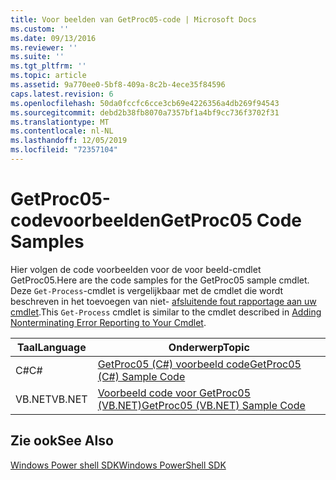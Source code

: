 ```yaml
---
title: Voor beelden van GetProc05-code | Microsoft Docs
ms.custom: ''
ms.date: 09/13/2016
ms.reviewer: ''
ms.suite: ''
ms.tgt_pltfrm: ''
ms.topic: article
ms.assetid: 9a770ee0-5bf8-409a-8c2b-4ece35f84596
caps.latest.revision: 6
ms.openlocfilehash: 50da0fccfc6cce3cb69e4226356a4db269f94543
ms.sourcegitcommit: debd2b38fb8070a7357bf1a4bf9cc736f3702f31
ms.translationtype: MT
ms.contentlocale: nl-NL
ms.lasthandoff: 12/05/2019
ms.locfileid: "72357104"
---
```

# <a name="getproc05-code-samples"></a><span data-ttu-id="7f781-102">GetProc05-codevoorbeelden</span><span class="sxs-lookup"><span data-stu-id="7f781-102">GetProc05 Code Samples</span></span>

<span data-ttu-id="7f781-103">Hier volgen de code voorbeelden voor de voor beeld-cmdlet GetProc05.</span><span class="sxs-lookup"><span data-stu-id="7f781-103">Here are the code samples for the GetProc05 sample cmdlet.</span></span> <span data-ttu-id="7f781-104">Deze `Get-Process`-cmdlet is vergelijkbaar met de cmdlet die wordt beschreven in het toevoegen van niet- [afsluitende fout rapportage aan uw cmdlet](../cmdlet/adding-non-terminating-error-reporting-to-your-cmdlet.md).</span><span class="sxs-lookup"><span data-stu-id="7f781-104">This `Get-Process` cmdlet is similar to the cmdlet described in [Adding Nonterminating Error Reporting to Your Cmdlet](../cmdlet/adding-non-terminating-error-reporting-to-your-cmdlet.md).</span></span>

|<span data-ttu-id="7f781-105">Taal</span><span class="sxs-lookup"><span data-stu-id="7f781-105">Language</span></span>|<span data-ttu-id="7f781-106">Onderwerp</span><span class="sxs-lookup"><span data-stu-id="7f781-106">Topic</span></span>|
|--------------|-----------|
|<span data-ttu-id="7f781-107">C#</span><span class="sxs-lookup"><span data-stu-id="7f781-107">C#</span></span>|[<span data-ttu-id="7f781-108">GetProc05 (C#) voorbeeld code</span><span class="sxs-lookup"><span data-stu-id="7f781-108">GetProc05 (C#) Sample Code</span></span>](./getproc05-csharp-sample-code.md)|
|<span data-ttu-id="7f781-109">VB.NET</span><span class="sxs-lookup"><span data-stu-id="7f781-109">VB.NET</span></span>|[<span data-ttu-id="7f781-110">Voorbeeld code voor GetProc05 (VB.NET)</span><span class="sxs-lookup"><span data-stu-id="7f781-110">GetProc05 (VB.NET) Sample Code</span></span>](./getproc05-vb-net-sample-code.md)|

## <a name="see-also"></a><span data-ttu-id="7f781-111">Zie ook</span><span class="sxs-lookup"><span data-stu-id="7f781-111">See Also</span></span>

[<span data-ttu-id="7f781-112">Windows Power shell SDK</span><span class="sxs-lookup"><span data-stu-id="7f781-112">Windows PowerShell SDK</span></span>](../windows-powershell-reference.md)